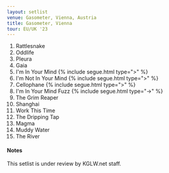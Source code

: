 ```yaml
---
layout: setlist
venue: Gasometer, Vienna, Austria
title: Gasometer, Vienna
tour: EU/UK '23
---
```


1. Rattlesnake
2. Oddlife
3. Pleura
4. Gaia
5. I'm In Your Mind
   {% include segue.html type=">" %}
6. I'm Not In Your Mind
   {% include segue.html type=">" %}
7. Cellophane
   {% include segue.html type=">" %}
8. I'm In Your Mind Fuzz
   {% include segue.html type="->" %}
9. The Grim Reaper
10. Shanghai
11. Work This Time
12. The Dripping Tap
13. Magma
14. Muddy Water
15. The River

<!--snippet-->

#### Notes
This setlist is under review by KGLW.net staff.
